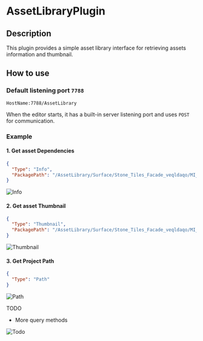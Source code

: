# AssetLibraryPlugin

## Description

This plugin provides a simple asset library interface for retrieving assets information and thumbnail.

## How to use

### Default listening port `7788`

`HostName:7788/AssetLibrary`

When the editor starts, it has a built-in server listening port and uses `POST` for communication.



### Example

#### 1. Get asset Dependencies

```json
{
  "Type": "Info",
  "PackagePath": "/AssetLibrary/Surface/Stone_Tiles_Facade_veqldaqo/MI_StoneTileFacade.MI_StoneTileFacade"
}
```
![Info](./pic/Info.png)

#### 2. Get asset Thumbnail

```json
{
  "Type": "Thumbnail",
  "PackagePath": "/AssetLibrary/Surface/Stone_Tiles_Facade_veqldaqo/MI_StoneTileFacade.MI_StoneTileFacade"
}
```
![Thumbnail](./pic/Thumbnail.png)

#### 3. Get Project Path

```json
{
  "Type": "Path"
}
```
![Path](./pic/Path.png)

TODO
- More query methods

![Todo](./pic/UeWebServer.png)